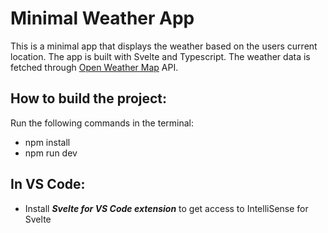 # Minimal Weather App

This is a minimal app that displays the weather based on the users current location. The app is built with Svelte and Typescript. The weather data is fetched through [Open Weather Map](https://openweathermap.org/) API.

## How to build the project:

Run the following commands in the terminal:

- npm install
- npm run dev

## In VS Code:

- Install **_Svelte for VS Code extension_** to get access to IntelliSense for Svelte
